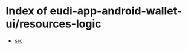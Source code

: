 # Index of eudi-app-android-wallet-ui/resources-logic

- [src](/eudi-app-android-wallet-ui/resources-logic/src/)
